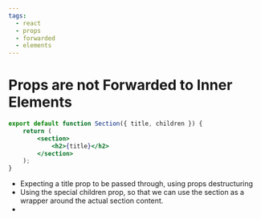 ```yaml
---
tags:
  - react
  - props
  - forwarded
  - elements
---
```

# Props are not Forwarded to Inner Elements

```jsx
export default function Section({ title, children }) {
	return (
		<section>
			<h2>{title}</h2>
		</section>
	);
}
```

* Expecting a title prop to be passed through, using props destructuring
* Using the special children prop, so that we can use the section as a wrapper around the actual section content.
* 
